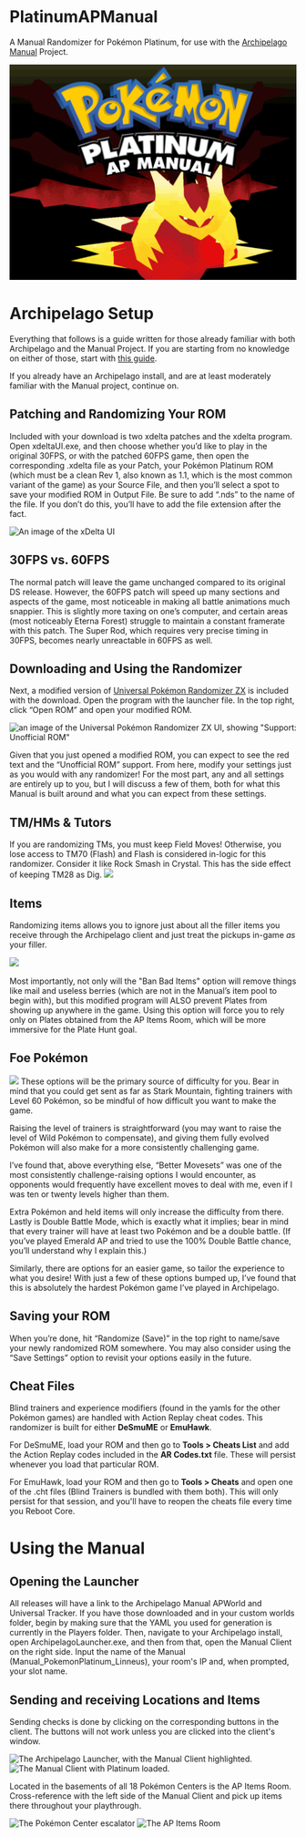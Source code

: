 # PlatinumAPManual
A Manual Randomizer for Pokémon Platinum, for use with the [Archipelago Manual](https://github.com/ManualForArchipelago) Project.

![Giratina from the Platinum title screen, with the Pokémon Platinum logo above it. The logo reads "Pokémon Platinum AP Manual"](https://github.com/Linneus/PlatinumAPManual/blob/main/Giratina_PlatinumManual_Screen.png?raw=true)

# Archipelago Setup

Everything that follows is a guide written for those already familiar with both Archipelago and the Manual Project. If you are starting from no knowledge on either of those, start with [this guide](https://github.com/Linneus/PlatinumAPManual/blob/main/Full%20Archipelago%20Setup%20Guide.md).

If you already have an Archipelago install, and are at least moderately familiar with the Manual project, continue on.


## Patching and Randomizing Your ROM

Included with your download is two xdelta patches and the xdelta program.
Open xdeltaUI.exe, and then choose whether you’d like to play in the original 30FPS, or with the patched 60FPS game, then open the corresponding .xdelta file as your Patch, your Pokémon Platinum ROM (which must be a clean Rev 1, also known as 1.1, which is the most common variant of the game) as your Source File, and then you’ll select a spot to save your modified ROM in Output File. Be sure to add “.nds” to the name of the file. If you don’t do this, you’ll have to add the file extension after the fact.

![An image of the xDelta UI](https://lh7-rt.googleusercontent.com/docsz/AD_4nXcUjFKWcgVj2IERUmCoOjX-qn6nkTZgdOtJHUErtlpq2kZnp7Cnbx8SFlgkIT-wMIyirVOrTd_uVRcvW_DBI8aq70EgA9Z0KdQFNB7b9RwEH32Az2kS1IoSK0kww2mYw_VQ0rO24pj4s7-Z0yZhaVXJQlDG?key=QmhoNGvKP18WJBxH2sPV0g)

## 30FPS vs. 60FPS

The normal patch will leave the game unchanged compared to its original DS release. However, the 60FPS patch will speed up many sections and aspects of the game, most noticeable in making all battle animations much snappier. This is slightly more taxing on one’s computer, and certain areas (most noticeably Eterna Forest) struggle to maintain a constant framerate with this patch. The Super Rod, which requires very precise timing in 30FPS, becomes nearly unreactable in 60FPS as well.

## Downloading and Using the Randomizer

Next, a modified version of [Universal Pokémon Randomizer ZX](https://github.com/Ajarmar/universal-pokemon-randomizer-zx) is included with the download. Open the program with the launcher file. In the top right, click “Open ROM” and open your modified ROM.

![an image of the Universal Pokémon Randomizer ZX UI, showing "Support: Unofficial ROM"](https://lh7-rt.googleusercontent.com/docsz/AD_4nXdYFKFQfgvMwvGgbo9k2qvpq6Ml5RRJI_WBcPipHJXbDgRhXartMlt5mWmQjCgu-6AC6C-MH0wXmEHlskqAokVm5DnlO_QvJzXHupBhlvOdMHJKK2Sr8epyUdAkXsyxyPgpylwrT9rH-bK2ff2uAjr1abE?key=QmhoNGvKP18WJBxH2sPV0g)

Given that you just opened a modified ROM, you can expect to see the red text and the “Unofficial ROM” support. From here, modify your settings just as you would with any randomizer! For the most part, any and all settings are entirely up to you, but I will discuss a few of them, both for what this Manual is built around and what you can expect from these settings.


## TM/HMs & Tutors

If you are randomizing TMs, you must keep Field Moves! Otherwise, you lose access to TM70 (Flash) and Flash is considered in-logic for this randomizer. Consider it like Rock Smash in Crystal. This has the side effect of keeping TM28 as Dig.
![](https://lh7-rt.googleusercontent.com/docsz/AD_4nXepAylS737ZsQsfB5k91BzSHxIqmaYZw4qeU3isu50Aq5nTDltf3TKxZ0DI1oo6GSb1lYb60G5LbVja1IZSCXj_R2IPCXFmUGrDPTUm0xvprO_vcfycxlmMj1X7itVqblwOXCCmn7rjt0HBBgCT-Xq7HrrL?key=QmhoNGvKP18WJBxH2sPV0g)

## Items

Randomizing items allows you to ignore just about all the filler items you receive through the Archipelago client and just treat the pickups in-game *as* your filler.

![](https://lh7-rt.googleusercontent.com/docsz/AD_4nXfPFucqGjpDGnRr20DZFAlYrbK3naEbsRlo_pflgNUtzSCVykoqHOa_y0yk-Hd5ch5ZELBGqkcDmzuP0t1_6y7jGSW9K5YW24JDa2Lk6Cseg7Ktx8YQqSBj7sh-PppvNe1gqHQk80fbNSVWlQkJaaJzMpcf?key=QmhoNGvKP18WJBxH2sPV0g)

Most importantly, not only will the "Ban Bad Items" option will remove things like mail and useless berries (which are not in the Manual’s item pool to begin with), but this modified program will ALSO prevent Plates from showing up anywhere in the game. Using this option will force you to rely only on Plates obtained from the AP Items Room, which will be more immersive for the Plate Hunt goal.

## Foe Pokémon

![](https://lh7-rt.googleusercontent.com/docsz/AD_4nXfvc2Rx79Msajo_wYHefg5Ix6qDFlRCdboMD4dF0VTBkE3-pzI3CT4oWIXS4uhfgXDfqoFNERY7rh7aERDuCwCFFdA8yXT_Ln2hGBrj4viAmJgn2Runhn9MisdFXZLhVlF2DfiCTNlYV0hLGjBasoStT9ei?key=QmhoNGvKP18WJBxH2sPV0g)
These options will be the primary source of difficulty for you. Bear in mind that you could get sent as far as Stark Mountain, fighting trainers with Level 60 Pokémon, so be mindful of how difficult you want to make the game.

Raising the level of trainers is straightforward (you may want to raise the level of Wild Pokémon to compensate), and giving them fully evolved Pokémon will also make for a more consistently challenging game.

I’ve found that, above everything else, “Better Movesets” was one of the most consistently challenge-raising options I would encounter, as opponents would frequently have excellent moves to deal with me, even if I was ten or twenty levels higher than them.

Extra Pokémon and held items will only increase the difficulty from there. Lastly is Double Battle Mode, which is exactly what it implies; bear in mind that every trainer will have at least two Pokémon and be a double battle. (If you’ve played Emerald AP and tried to use the 100% Double Battle chance, you’ll understand why I explain this.)

Similarly, there are options for an easier game, so tailor the experience to what you desire! With just a few of these options bumped up, I’ve found that this is absolutely the hardest Pokémon game I’ve played in Archipelago.

## Saving your ROM

When you’re done, hit “Randomize (Save)” in the top right to name/save your newly randomized ROM somewhere. You may also consider using the “Save Settings” option to revisit your options easily in the future.

## Cheat Files

Blind trainers and experience modifiers (found in the yamls for the other Pokémon games) are handled with Action Replay cheat codes.
This randomizer is built for either **DeSmuME** or **EmuHawk**.

For DeSmuME, load your ROM and then go to **Tools > Cheats List** and add the Action Replay codes included in the **AR Codes.txt** file. These will persist whenever you load that particular ROM.

For EmuHawk, load your ROM and then go to **Tools > Cheats** and open one of the .cht files (Blind Trainers is bundled with them both). This will only persist for that session, and you'll have to reopen the cheats file every time you Reboot Core.

# Using the Manual

## Opening the Launcher

All releases will have a link to the Archipelago Manual APWorld and Universal Tracker. If you have those downloaded and in your custom worlds folder, begin by making sure that the YAML you used for generation is currently in the Players folder. Then, navigate to your Archipelago install, open ArchipelagoLauncher.exe, and then from that, open the Manual Client on the right side. Input the name of the Manual (Manual_PokemonPlatinum_Linneus), your room's IP and, when prompted, your slot name.

## Sending and receiving Locations and Items

Sending checks is done by clicking on the corresponding buttons in the client. The buttons will not work unless you are clicked into the client's window.

![The Archipelago Launcher, with the Manual Client highlighted.](https://i.imgur.com/14c2HMN.png)
![The Manual Client with Platinum loaded.](https://i.imgur.com/8laRClc.png)

Located in the basements of all 18 Pokémon Centers is the AP Items Room. Cross-reference with the left side of the Manual Client and pick up items there throughout your playthrough.

![The Pokémon Center escalator](https://i.imgur.com/XUBgXfd.png)
![The AP Items Room](https://i.imgur.com/t4v6TGS.png)
